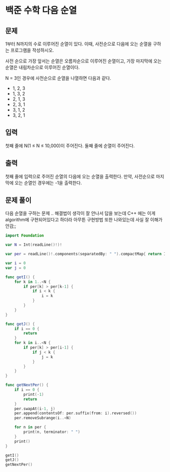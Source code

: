 # 백준 수학 다음 순열

## 문제

1부터 N까지의 수로 이루어진 순열이 있다. 이때, 사전순으로 다음에 오는 순열을 구하는 프로그램을 작성하시오.

사전 순으로 가장 앞서는 순열은 오름차순으로 이루어진 순열이고, 가장 마지막에 오는 순열은 내림차순으로 이루어진 순열이다.

N = 3인 경우에 사전순으로 순열을 나열하면 다음과 같다.

- 1, 2, 3
- 1, 3, 2
- 2, 1, 3
- 2, 3, 1
- 3, 1, 2
- 3, 2, 1

## 입력

첫째 줄에 N(1 ≤ N ≤ 10,000)이 주어진다. 둘째 줄에 순열이 주어진다.

## 출력

첫째 줄에 입력으로 주어진 순열의 다음에 오는 순열을 출력한다. 만약, 사전순으로 마지막에 오는 순열인 경우에는 -1을 출력한다.

## 문제 풀이

다음 순열을 구하는 문제 .. 해결법이 생각이 잘 안나서 답을 보는데 C++ 에는 이게 algorithm에 구현되어있다고 하더라 아무튼 구현방법 또한 나와있는데 사실 잘 이해가 안감;;

```swift
import Foundation

var N = Int(readLine()!)!

var per = readLine()!.components(separatedBy: " ").compactMap{ return Int($0)! }

var i = 0
var j = 0

func getI() {
    for k in 1..<N {
        if per[k] > per[k-1] {
            if i < k {
                i = k
            }
        }
    }
}

func getJ() {
    if i == 0 {
        return
    }
    for k in i..<N {
        if per[k] > per[i-1] {
            if j < k {
                j = k
            }
        }
    }
}

func getNextPer() {
    if i == 0 {
        print(-1)
        return
    }
    per.swapAt(i-1, j)
    per.append(contentsOf: per.suffix(from: i).reversed())
    per.removeSubrange(i..<N)

    for n in per {
        print(n, terminator: " ")
    }
    print()
}

getI()
getJ()
getNextPer()
```
